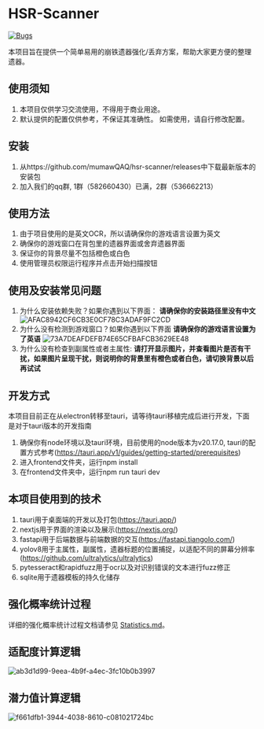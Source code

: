 # HSR-Scanner
[![Bugs](https://sonarcloud.io/api/project_badges/measure?project=mumawQAQ_hsr-scanner&metric=bugs)](https://sonarcloud.io/summary/new_code?id=mumawQAQ_hsr-scanner)

本项目旨在提供一个简单易用的崩铁遗器强化/丢弃方案，帮助大家更方便的整理遗器。

## 使用须知
1. 本项目仅供学习交流使用，不得用于商业用途。
2. 默认提供的配置仅供参考，不保证其准确性。 如需使用，请自行修改配置。

## 安装
1. 从https://github.com/mumawQAQ/hsr-scanner/releases中下载最新版本的安装包
2. 加入我们的qq群, 1群（582660430）已满，2群（536662213）

## 使用方法
1. 由于项目使用的是英文OCR，所以请确保你的游戏语言设置为英文
2. 确保你的游戏窗口在背包里的遗器界面或舍弃遗器界面
3. 保证你的背景尽量不包括橙色或白色
4. 使用管理员权限运行程序并点击开始扫描按钮

## 使用及安装常见问题
1. 为什么安装依赖失败？如果你遇到以下界面：
**请确保你的安装路径里没有中文**
![AFAC8942CF6CB3E0CF78C3ADAF9FC2CD](https://github.com/user-attachments/assets/63a78d2d-1b31-4183-84b2-5142e9bce641)
2. 为什么没有检测到游戏窗口？如果你遇到以下界面
**请确保你的游戏语言设置为了英语**
![73A7DEAFDEFB74E65CFBAFCB3629EE48](https://github.com/user-attachments/assets/fe03c732-bfc7-4003-ac47-6dcc411a54dc)
3. 为什么没有检查到副属性或者主属性:
**请打开显示图片，并查看图片是否有干扰，如果图片呈现干扰，则说明你的背景里有橙色或者白色，请切换背景以后再试试**

## 开发方式
本项目目前正在从electron转移至tauri，请等待tauri移植完成后进行开发，下面是对于tauri版本的开发指南
1. 确保你有node环境以及tauri环境，目前使用的node版本为v20.17.0, tauri的配置方式参考(https://tauri.app/v1/guides/getting-started/prerequisites)
2. 进入frontend文件夹，运行npm install
3. 在frontend文件夹中，运行npm run tauri dev

## 本项目使用到的技术
1. tauri用于桌面端的开发以及打包(https://tauri.app/)
2. nextjs用于界面的渲染以及展示(https://nextjs.org/)
3. fastapi用于后端数据与前端数据的交互(https://fastapi.tiangolo.com/)
4. yolov8用于主属性，副属性，遗器标题的位置捕捉，以适配不同的屏幕分辨率(https://github.com/ultralytics/ultralytics)
5. pytesseract和rapidfuzz用于ocr以及对识别错误的文本进行fuzz修正
6. sqlite用于遗器模板的持久化储存

## 强化概率统计过程
详细的强化概率统计过程文档请参见 [Statistics.md](Statistics.md)。

## 适配度计算逻辑
![ab3d1d99-9eea-4b9f-a4ec-3fc10b0b3997](https://github.com/user-attachments/assets/6438cec1-989d-4a99-802e-feed8a64398e)

## 潜力值计算逻辑
![f661dfb1-3944-4038-8610-c081021724bc](https://github.com/user-attachments/assets/0f46e4cd-517a-499e-a273-553f2acf872a)

